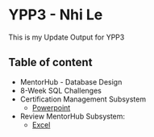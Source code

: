 # YPP3 - Nhi Le 
This is my Update Output for YPP3

## Table of content
- MentorHub - Database Design 
- 8-Week SQL Challenges
- Certification Management Subsystem
    - [Powerpoint](https://docs.google.com/presentation/d/1FCsDcGNccZV5orh9p-EH-GBnyQzl3KZZ/edit?usp=sharing&ouid=114224805414250523819&rtpof=true&sd=true)
- Review MentorHub Subsystem: 
    - [Excel](https://docs.google.com/spreadsheets/d/1CbJTYzsYiqOi_DetNbMfJ6MUwk0L2dDJ/edit?gid=1763544306#gid=1763544306)
    


